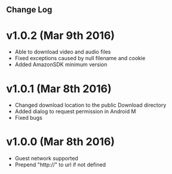 Change Log
----------

# v1.0.2 (Mar 9th 2016)
- Able to download video and audio files
- Fixed exceptions caused by null filename and cookie
- Added AmazonSDK minimum version

# v1.0.1 (Mar 8th 2016)
- Changed download location to the public Download directory
- Added dialog to request permission in Android M
- Fixed bugs

# v1.0.0 (Mar 8th 2016)
- Guest network supported
- Prepend "http://" to url if not defined